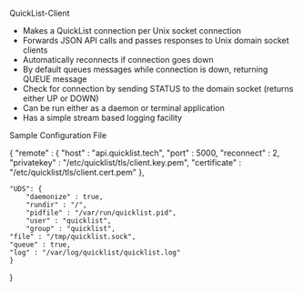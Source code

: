 QuickList-Client* Makes a QuickList connection per Unix socket connection* Forwards JSON API calls and passes responses to Unix domain socket clients* Automatically reconnects if connection goes down* By default queues messages while connection is down, returning QUEUE message* Check for connection by sending STATUS to the domain socket (returns either UP or DOWN) * Can be run either as a daemon or terminal application* Has a simple stream based logging facilitySample Configuration File{    "remote" : {        "host" : "api.quicklist.tech",        "port" : 5000,	"reconnect" : 2,        "privatekey" : "/etc/quicklist/tls/client.key.pem",        "certificate" : "/etc/quicklist/tls/client.cert.pem"    },    "UDS": {        "daemonize" : true,        "rundir" : "/",        "pidfile" : "/var/run/quicklist.pid",        "user" : "quicklist",        "group" : "quicklist",	"file" : "/tmp/quicklist.sock",	"queue" : true,	"log" : "/var/log/quicklist/quicklist.log"    }}